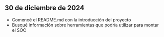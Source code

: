 ## 30 de diciembre de 2024
- Comencé el README.md con la introducción del proyecto
- Busqué información sobre herramientas que podría utilizar para montar el SOC
